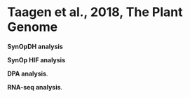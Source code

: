 # Taagen et al., 2018, The Plant Genome 

**SynOpDH analysis** 

**SynOp HIF analysis**  

**DPA analysis**. 

**RNA-seq analysis**. 
